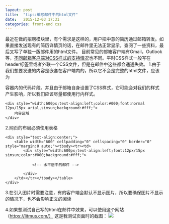 ```yaml
---
layout: post
title:  "tips:编写邮件中的html文件"
date:   2015-12-03 17:31
categories: front-end css
---
```


最近在做的招聘模块里，有个需求是这样的，用户把中意的简历通过邮箱转发。如果直接发送现有的简历详情页的话，在邮件里无法正常显示，查阅了一些资料，最后又写了单独一版邮件用的html文件。
目前常见的邮箱客户端有Gmail，Outlook等，[不同邮箱客户端对CSS样式的支持情况](https://www.campaignmonitor.com/css/)也不同。平时CSS样式一般写在header标签里或者外联一个CSS文件，但是在邮件中这些都会通通失效。
1.由于我们想要发送的内容是嵌套在客户端内的，所以它不会是完整的html文件，应该为<div>容器内的代码片段。并且由于邮箱自身设置了CSS样式，它可能会对我们的样式产生影响，所以我们应该尽量都使用行内样式。
```
<div style="width:600px;text-align:left;color:#000;font:normal 12px/15px arial,simsun;background:#fff;">
    内容区域
</div>
```
2.网页的布局必须使用表格
```
<div style="text-align:center;">
    <table width="600" cellpadding="0" cellspacing="0" border="0" style="margin:0 auto;"><tbody><tr><td>
        <div style="width:600px;text-align:left;font:12px/15px simsun;color:#000;background:#fff;">
              
            <!-- 水平居中的邮件 -->
              
        </div>
    </td></tr></tbody></table>
</div>
```
3.在引入图片时需要注意，有的客户端会默认不显示图片，所以要确保图片不显示的情况下，也不会影响正文的阅读

4.如果想测试自己写的html在邮件中效果，可以使用这个网站（https://litmus.com/）
这是我测试页面时的截图：
![](~/QQ图片20151202143934.png)